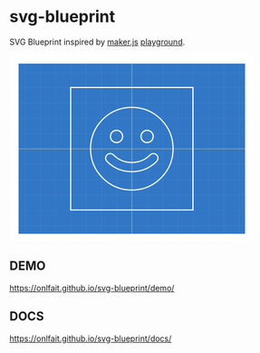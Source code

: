 # svg-blueprint

SVG Blueprint inspired by [maker.js](https://maker.js.org/) [playground](https://maker.js.org/playground/).

![Screenshot](docs/screenshot.png?raw=true)

## DEMO

https://onlfait.github.io/svg-blueprint/demo/

## DOCS

https://onlfait.github.io/svg-blueprint/docs/
